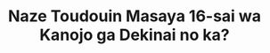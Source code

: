 --- 
title: "Naze Toudouin Masaya 16-sai wa Kanojo ga Dekinai no ka?"
publishdate: "2019-7-4T16:48:46+02:00"
src: "https://365manga.net/manga/naze-toudouin-masaya-16-sai-wa-kanojo-ga-dekinai-no-ka"
image: "https://data.365manga.net/images/thumbnails/15832-naze-toudouin-masaya-16-sai-wa-kanojo-ga-dekinai-no-ka.jpg"
description: "From MangaHelpers: No matter how hard he thinks about it, Todoin Seiya cannot figure out why he doesn't have a girlfriend in his 16-year lifespan. Physically attractive, naturally smart, athletic and, on top of that, comes from a wealthy and politically significant family. And it’s not like he hasn't tried either; but every girl he asks out flat out rejects him. Seiya sets a goal for himself to get a…"
---